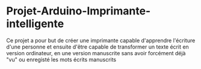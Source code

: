 # Projet-Arduino-Imprimante-intelligente

Ce projet a pour but de créer une imprimante capable d'apprendre l'écriture d'une personne et ensuite d'être capable de transformer un texte écrit en version ordinateur,  en une version manuscrite sans avoir forcément déjà "vu" ou enregisté les mots écrits manuscrits
